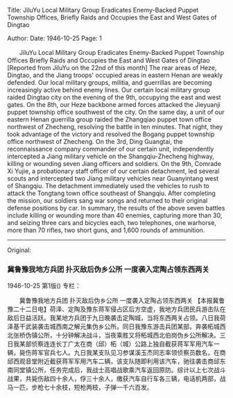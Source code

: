 Title: JiluYu Local Military Group Eradicates Enemy-Backed Puppet Township Offices, Briefly Raids and Occupies the East and West Gates of Dingtao

Author:
Date: 1946-10-25
Page: 1

　　JiluYu Local Military Group
    Eradicates Enemy-Backed Puppet Township Offices
    Briefly Raids and Occupies the East and West Gates of Dingtao
    [Reported from JiluYu on the 22nd of this month] The rear areas of Heze, Dingtao, and the Jiang troops' occupied areas in eastern Henan are weakly defended. Our local military groups, militia, and guerrillas are becoming increasingly active behind enemy lines. Our certain local military group raided Dingtao city on the evening of the 9th, occupying the east and west gates. On the 8th, our Heze backbone armed forces attacked the Jieyuanji puppet township office southwest of the city. On the same day, a unit of our eastern Henan guerrilla group raided the Zhangqiao puppet town office northwest of Zhecheng, resolving the battle in ten minutes. That night, they took advantage of the victory and resolved the Bogang puppet township office northwest of Zhecheng. On the 3rd, Ding Guangtai, the reconnaissance company commander of our certain unit, independently intercepted a Jiang military vehicle on the Shangqiu-Zhecheng highway, killing or wounding seven Jiang officers and soldiers. On the 9th, Comrade Xi Yujie, a probationary staff officer of our certain detachment, led several scouts and intercepted two Jiang military vehicles near Guanyintang west of Shangqiu. The detachment immediately used the vehicles to rush to attack the Tongtang town office southeast of Shangqiu. After completing the mission, our soldiers sang war songs and returned to their original defense positions by car. In summary, the results of the above seven battles include killing or wounding more than 40 enemies, capturing more than 30, and seizing three cars and bicycles each, two telephones, one warhorse, more than 70 rifles, two short guns, and 1,600 rounds of ammunition.



<hr /> 

Original: 


### 冀鲁豫我地方兵团  扑灭敌后伪乡公所  一度袭入定陶占领东西两关

1946-10-25
第1版()
专栏：

　　冀鲁豫我地方兵团
    扑灭敌后伪乡公所
    一度袭入定陶占领东西两关
    【本报冀鲁豫二十二日电】荷泽、定陶及豫东蒋军侵占区后方空虚，我地方兵团民兵游击队在敌后日益活跃。我某地方兵团于九日晚袭击定陶城，当将东西两关占领。八日我荷泽基干武装袭击城西南之解元集伪乡公所。同日我豫东游击兵团某部，奔袭柘城西北张桥伪镇公所，十分钟解决战斗，当夜乘胜又将柘城西北伯岗伪乡公所解决。三日我某部侦察连连长丁广太在商（邱）柘（城）公路上独自截获蒋军军用汽车一辆，毙伤蒋军官兵七人。九日我某支队见习参谋溪玉杰同志率领侦察员数名，在商邱西观音堂附近截获蒋军军用汽车二辆，该支队随即利用该汽车，驰往袭击商邱东南同堂镇公所，任务完成后，我战士高唱战歌乘汽车返回原防。综计以上七次战斗战果，共毙伤敌四十余人，俘三十余人，缴获汽车自行车各三辆，电话机两部，战马一匹，步枪七十余枝，短枪两枝，子弹一千六百发。
